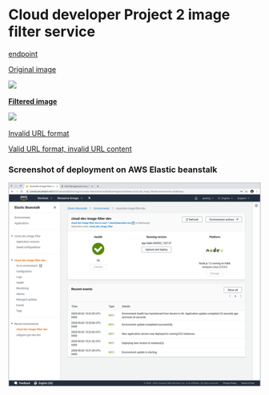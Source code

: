 # Cloud developer Project 2 image filter service

[endpoint](http://cloud-dev-image-filter-dev.us-east-1.elasticbeanstalk.com/) 

[Original image](https://www.w3schools.com/w3css/img_snowtops.jpg)

![](https://www.w3schools.com/w3css/img_snowtops.jpg)

[**Filtered image**](http://cloud-dev-image-filter-dev.us-east-1.elasticbeanstalk.com/filteredimage?image_url=https://www.w3schools.com/w3css/img_snowtops.jpg)

![](http://cloud-dev-image-filter-dev.us-east-1.elasticbeanstalk.com/filteredimage?image_url=https://www.w3schools.com/w3css/img_snowtops.jpg)

[Invalid URL format](http://cloud-dev-image-filter-dev.us-east-1.elasticbeanstalk.com/filteredimage?image_url=abcdefg)

[Valid URL format, invalid URL content](http://cloud-dev-image-filter-dev.us-east-1.elasticbeanstalk.com/filteredimage?image_url=https://www.w3schools.com/w3css/xxx.jpg)

### Screenshot of deployment on AWS Elastic beanstalk
![screenshot](https://raw.githubusercontent.com/gwding/cloud_dev_image_filter/master/deployment_screenshots/screenshot.png)